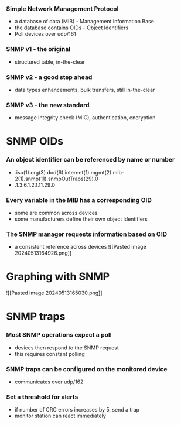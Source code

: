 ### Simple Network Management Protocol
- a database of data (MIB) - Management Information Base
- the database contains OIDs - Object Identifiers
- Poll devices over udp/161
### SNMP v1 - the original
- structured table, in-the-clear
### SNMP v2 - a good step ahead
- data types enhancements, bulk transfers, still in-the-clear
### SNMP v3 - the new standard
- message integrity check (MIC), authentication, encryption
# SNMP OIDs
### An object identifier can be referenced by name or number
- .iso(1).org(3).dod(6).internet(1).mgmt(2).mib-2(1).snmp(11).snmpOutTraps(29).0
- .1.3.6.1.2.1.11.29.0
### Every variable in the MIB has a corresponding OID
- some are common across devices
- some manufacturers define their own object identifiers
### The SNMP manager requests information based on OID
- a consistent reference across devices
![[Pasted image 20240513164926.png]]
# Graphing with SNMP
![[Pasted image 20240513165030.png]]
# SNMP traps
### Most SNMP operations expect a poll
- devices then respond to the SNMP request
- this requires constant polling
### SNMP traps can be configured on the monitored device
- communicates over udp/162
### Set a threshold for alerts
- if number of CRC errors increases by 5, send a trap
- monitor station can react immediately